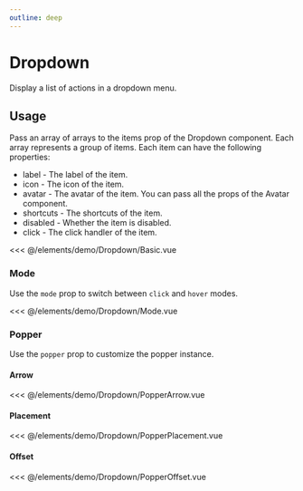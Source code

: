 ```yaml
---
outline: deep
---
```


<script setup>
import Basic from './demo/Dropdown/Basic.vue';
import Mode from './demo/Dropdown/Mode.vue';
import PopperArrow from './demo/Dropdown/PopperArrow.vue';
import PopperPlacement from './demo/Dropdown/PopperPlacement.vue';
import PopperOffset from './demo/Dropdown/PopperOffset.vue';
</script>

# Dropdown

Display a list of actions in a dropdown menu.

## Usage

Pass an array of arrays to the items prop of the Dropdown component. Each array represents a group of items. Each item can have the following properties:

- label - The label of the item.
- icon - The icon of the item.
- avatar - The avatar of the item. You can pass all the props of the Avatar component.
- shortcuts - The shortcuts of the item.
- disabled - Whether the item is disabled.
- click - The click handler of the item.

<DemoContainer>
  <Basic/>
</DemoContainer>

<<< @/elements/demo/Dropdown/Basic.vue

### Mode

Use the `mode` prop to switch between `click` and `hover` modes.

<DemoContainer>
  <Mode/>
</DemoContainer>

<<< @/elements/demo/Dropdown/Mode.vue

### Popper

Use the `popper` prop to customize the popper instance.

#### Arrow

<DemoContainer>
  <PopperArrow/>
</DemoContainer>

<<< @/elements/demo/Dropdown/PopperArrow.vue

#### Placement

<DemoContainer>
  <PopperPlacement/>
</DemoContainer>

<<< @/elements/demo/Dropdown/PopperPlacement.vue

#### Offset

<DemoContainer>
  <PopperOffset/>
</DemoContainer>

<<< @/elements/demo/Dropdown/PopperOffset.vue
